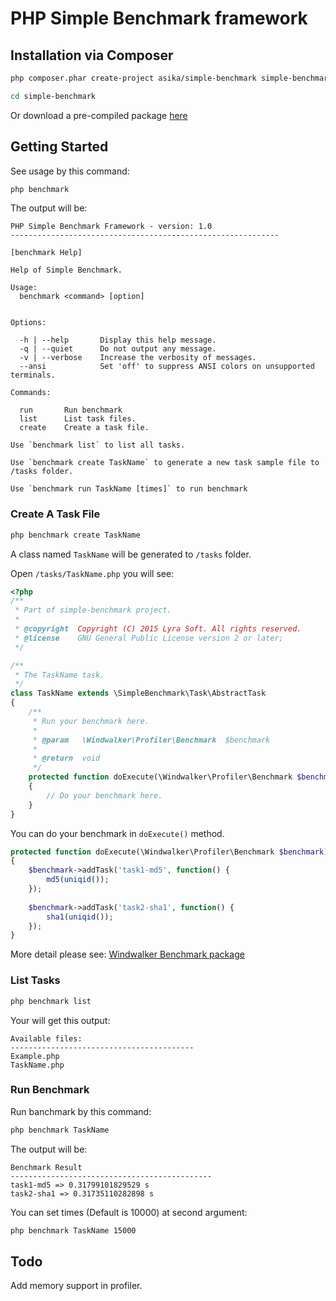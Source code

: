 # PHP Simple Benchmark framework

## Installation via Composer

``` bash
php composer.phar create-project asika/simple-benchmark simple-benchmark 1.*

cd simple-benchmark
```

Or download a pre-compiled package [here](https://github.com/asika32764/php-simple-benchmark/releases/download/1.0.0/simple-benchmark.zip)

## Getting Started

See usage by this command:

``` bash
php benchmark
```

The output will be:

```
PHP Simple Benchmark Framework - version: 1.0
------------------------------------------------------------

[benchmark Help]

Help of Simple Benchmark.

Usage:
  benchmark <command> [option]


Options:

  -h | --help       Display this help message.
  -q | --quiet      Do not output any message.
  -v | --verbose    Increase the verbosity of messages.
  --ansi            Set 'off' to suppress ANSI colors on unsupported terminals.

Commands:

  run       Run benchmark
  list      List task files.
  create    Create a task file.

Use `benchmark list` to list all tasks.

Use `benchmark create TaskName` to generate a new task sample file to /tasks folder.

Use `benchmark run TaskName [times]` to run benchmark
```

### Create A Task File

``` bash
php benchmark create TaskName
```

A class named `TaskName` will be generated to `/tasks` folder.

Open `/tasks/TaskName.php` you will see:

``` php
<?php
/**
 * Part of simple-benchmark project. 
 *
 * @copyright  Copyright (C) 2015 Lyra Soft. All rights reserved.
 * @license    GNU General Public License version 2 or later;
 */

/**
 * The TaskName task.
 */
class TaskName extends \SimpleBenchmark\Task\AbstractTask
{
	/**
	 * Run your benchmark here.
	 *
	 * @param   \Windwalker\Profiler\Benchmark  $benchmark
	 *
	 * @return  void
	 */
	protected function doExecute(\Windwalker\Profiler\Benchmark $benchmark)
	{
		// Do your benchmark here.
	}
}
```

You can do your benchmark in `doExecute()` method.
 
``` php
protected function doExecute(\Windwalker\Profiler\Benchmark $benchmark)
{
    $benchmark->addTask('task1-md5', function() {
        md5(uniqid());
    });
    
    $benchmark->addTask('task2-sha1', function() {
        sha1(uniqid());
    });
}
```

More detail please see: [Windwalker Benchmark package](https://github.com/ventoviro/windwalker-profiler)

### List Tasks

``` bash
php benchmark list
```

Your will get this output:

```
Available files:
-----------------------------------------
Example.php
TaskName.php
```

### Run Benchmark

Run banchmark by this command:

``` bash
php benchmark TaskName
```

The output will be:

```
Benchmark Result
---------------------------------------------
task1-md5 => 0.31799101829529 s
task2-sha1 => 0.31735110282898 s
```

You can set times (Default is 10000) at second argument:

``` bash
php benchmark TaskName 15000
```

## Todo

Add memory support in profiler.

